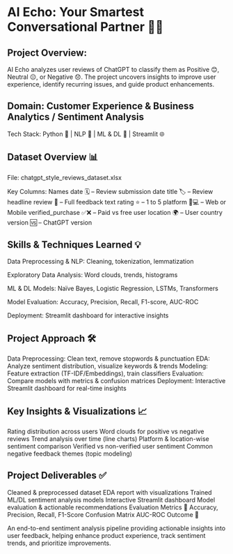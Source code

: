 # AI Echo: Your Smartest Conversational Partner 🤖💬

## Project Overview:
AI Echo analyzes user reviews of ChatGPT to classify them as Positive 😊, Neutral 😐, or Negative 😞. The project uncovers insights to improve user experience, identify recurring issues, and guide product enhancements.

## Domain: Customer Experience & Business Analytics / Sentiment Analysis
Tech Stack: Python 🐍 | NLP 📝 | ML & DL 🤖 | Streamlit 🌐

## Dataset Overview 📊
File: chatgpt_style_reviews_dataset.xlsx

Key Columns: Names
date 🗓️ – Review submission date
title 🏷️ – Review headline
review 💬 – Full feedback text
rating ⭐ – 1 to 5
platform 📱💻 – Web or Mobile
verified_purchase ✅❌ – Paid vs free user
location 🌍 – User country
version 🆚 – ChatGPT version

## Skills & Techniques Learned 💡

Data Preprocessing & NLP: Cleaning, tokenization, lemmatization

Exploratory Data Analysis: Word clouds, trends, histograms

ML & DL Models: Naïve Bayes, Logistic Regression, LSTMs, Transformers

Model Evaluation: Accuracy, Precision, Recall, F1-score, AUC-ROC

Deployment: Streamlit dashboard for interactive insights

## Project Approach 🛠️

Data Preprocessing: Clean text, remove stopwords & punctuation
EDA: Analyze sentiment distribution, visualize keywords & trends
Modeling: Feature extraction (TF-IDF/Embeddings), train classifiers
Evaluation: Compare models with metrics & confusion matrices
Deployment: Interactive Streamlit dashboard for real-time insights

## Key Insights & Visualizations 📈

Rating distribution across users
Word clouds for positive vs negative reviews
Trend analysis over time (line charts)
Platform & location-wise sentiment comparison
Verified vs non-verified user sentiment
Common negative feedback themes (topic modeling)

## Project Deliverables ✅

Cleaned & preprocessed dataset
EDA report with visualizations
Trained ML/DL sentiment analysis models
Interactive Streamlit dashboard
Model evaluation & actionable recommendations
Evaluation Metrics 📏
Accuracy, Precision, Recall, F1-Score
Confusion Matrix
AUC-ROC
Outcome 🎯

An end-to-end sentiment analysis pipeline providing actionable insights into user feedback, helping enhance product experience, track sentiment trends, and prioritize improvements.
